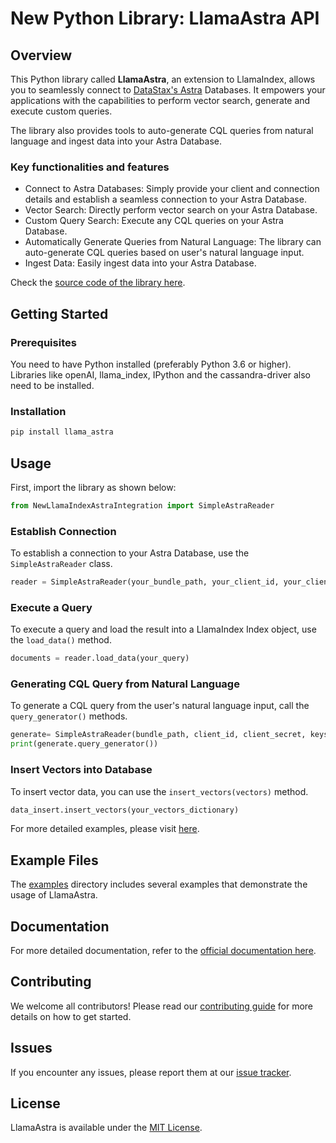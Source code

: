 # New Python Library: LlamaAstra API 

## Overview
This Python library called **LlamaAstra**, an extension to LlamaIndex, allows you to seamlessly connect to [DataStax's Astra](https://www.datastax.com/products/datastax-astra) Databases. It empowers your applications with the capabilities to perform vector search, generate and execute custom queries. 

The library also provides tools to auto-generate CQL queries from natural language and ingest data into your Astra Database.

### Key functionalities and features

* Connect to Astra Databases: Simply provide your client and connection details and establish a seamless connection to your Astra Database.
* Vector Search: Directly perform vector search on your Astra Database.
* Custom Query Search: Execute any CQL queries on your Astra Database.
* Automatically Generate Queries from Natural Language: The library can auto-generate CQL queries based on user's natural language input.
* Ingest Data: Easily ingest data into your Astra Database.

Check the [source code of the library here](https://github.com/username/projectname).

## Getting Started

### Prerequisites

You need to have Python installed (preferably Python 3.6 or higher). Libraries like openAI, llama_index, IPython and the cassandra-driver also need to be installed. 

### Installation

```bash
pip install llama_astra
```

## Usage
First, import the library as shown below:
```python
from NewLlamaIndexAstraIntegration import SimpleAstraReader
```

### Establish Connection
To establish a connection to your Astra Database, use the `SimpleAstraReader` class.

```python
reader = SimpleAstraReader(your_bundle_path, your_client_id, your_client_secret, your_keyspace, your_table)
```

### Execute a Query
To execute a query and load the result into a LlamaIndex Index object, use the `load_data()` method.

```python
documents = reader.load_data(your_query)
```

### Generating CQL Query from Natural Language
To generate a CQL query from the user's natural language input, call the `query_generator()` methods. 

```python
generate= SimpleAstraReader(bundle_path, client_id, client_secret, keyspace, table, vector_column,user_input="your query in natural language")
print(generate.query_generator())
```
### Insert Vectors into Database
To insert vector data, you can use the `insert_vectors(vectors)` method.

```python
data_insert.insert_vectors(your_vectors_dictionary)
```

For more detailed examples, please visit [here](https://github.com/username/projectname/examples).

## Example Files
The [examples](https://github.com/username/projectname/examples) directory includes several examples that demonstrate the usage of LlamaAstra.

## Documentation
For more detailed documentation, refer to the [official documentation here](https://github.com/username/projectname/docs).

## Contributing
We welcome all contributors! Please read our [contributing guide](https://github.com/username/projectname/CONTRIBUTING.md) for more details on how to get started.

## Issues
If you encounter any issues, please report them at our [issue tracker](https://github.com/username/projectname/issues).

## License
LlamaAstra is available under the [MIT License](https://github.com/username/projectname/LICENSE.md).
